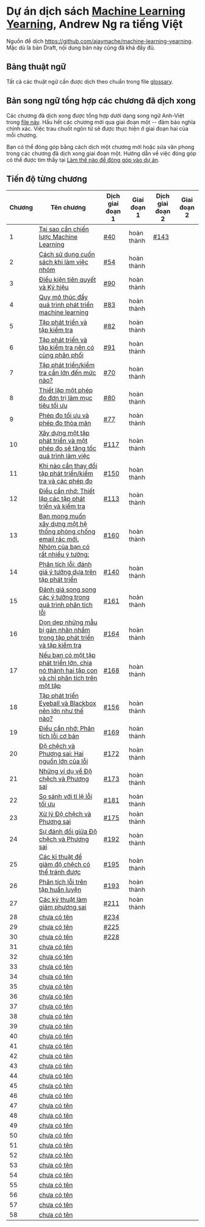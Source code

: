 # Dự án dịch sách [Machine Learning Yearning](https://www.deeplearning.ai/machine-learning-yearning/), Andrew Ng ra tiếng Việt

Nguồn để dịch https://github.com/ajaymache/machine-learning-yearning. Mặc dù là bản Draft, nội dung bản này cũng đã khá đầy đủ.

## Bảng thuật ngữ
Tất cả các thuật ngữ cần được dịch theo chuẩn trong file [glossary](glossary.md).

## Bản song ngữ tổng hợp các chương đã dịch xong
Các chương đã dịch xong được tổng hợp dưới dạng song ngữ Anh-Việt trong [file này](chapters/all_chapters.md). Hầu hết các chương mới qua giai đoạn một -- đảm bảo nghĩa chính xác. Việc trau chuốt ngôn từ sẽ được thực hiện ở giai đoạn hai của mỗi chương. 

Bạn có thể đóng góp bằng cách dịch một chương mới hoặc sửa văn phong trong các chương đã dịch xong giai đoạn một. Hướng dẫn về việc đóng góp có thể được tìm thấy tại [Làm thế nào để đóng góp vào dự án](contribution.md).

## Tiến độ từng chương

| Chương | Tên chương                                                                                                            | Dịch giai đoạn 1              | Giai đoạn 1 | Dịch giai đoạn 2              | Giai đoạn 2 |
|--------|-----------------------------------------------------------------------------------------------------------------------|-------------------------------|-------------|-------------------------------|-------------|
| 1      | [Tại sao cần chiến lược Machine Learning](chapters/ch01.md)                                                           | [#40](http://bit.ly/2qt2j5I)  | hoàn thành  | [#143](http://bit.ly/2paL9t5) |             |
| 2      | [Cách sử dụng cuốn sách khi làm việc nhóm](chapters/ch02.md)                                                          | [#54](http://bit.ly/2P3wMRW)  | hoàn thành  |                               |             |
| 3      | [Điều kiện tiên quyết và Ký hiệu](chapters/ch03.md)                                                                   | [#90](http://bit.ly/2pG1Yfi)  | hoàn thành  |                               |             |
| 4      | [Quy mô thúc đẩy quá trình phát triển machine learning](chapters/ch04.md)                                             | [#83](http://bit.ly/2Bqursa)  | hoàn thành  |                               |             |
| 5      | [Tập phát triển và tập kiểm tra](chapters/ch05.md)                                                                    | [#82](http://bit.ly/2Mt4jmV)  | hoàn thành  |                               |             |
| 6      | [Tập phát triển và tập kiểm tra nên có cùng phân phối](chapters/ch06.md)                                              | [#91](http://bit.ly/2MxIAKE)  | hoàn thành  |                               |             |
| 7      | [Tập phát triển/kiểm tra cần lớn đến mức nào?](chapters/ch07.md)                                                      | [#70](http://bit.ly/35Jetrj)  | hoàn thành  |                               |             |
| 8      | [Thiết lập một phép đo đơn trị làm mục tiêu tối ưu](chapters/ch08.md)                                                 | [#80](http://bit.ly/2pGMCqX)  | hoàn thành  |                               |             |
| 9      | [Phép đo tối ưu và phép đo thỏa mãn](chapters/ch09.md)                                                                | [#77](http://bit.ly/2VVgJXM)  | hoàn thành  |                               |             |
| 10     | [Xây dựng một tập phát triển và một phép đo sẽ tăng tốc quá trình làm việc](chapters/ch10.md)                         | [#117](http://bit.ly/2WdLYxp) | hoàn thành  |                               |             |
| 11     | [ Khi nào cần thay đổi tập phát triển/kiểm tra và các phép đo](chapters/ch11.md)                                      | [#150](http://bit.ly/361NZkJ) | hoàn thành  |                               |             |
| 12     | [Điều cần nhớ: Thiết lập các tập phát triển và kiểm tra](chapters/ch12.md)                                            | [#113](http://bit.ly/2Pe9d9a) | hoàn thành  |                               |             |
| 13     | [Bạn mong muốn xây dựng một hệ thống phòng chống email rác mới. Nhóm của bạn có rất nhiều ý tưởng:](chapters/ch13.md) | [#160](http://bit.ly/2PprDnG) | hoàn thành  |                               |             |
| 14     | [Phân tích lỗi: đánh giá ý tưởng dựa trên tập phát triển](chapters/ch14.md)                                           | [#140](http://bit.ly/2W6QbDa) | hoàn thành  |                               |             |
| 15     | [Đánh giá song song các ý tưởng trong quá trình phân tích lỗi](chapters/ch15.md)                                      | [#161](http://bit.ly/36g8aMf) | hoàn thành  |                               |             |
| 16     | [Dọn dẹp những mẫu bị gán nhãn nhầm trong tập phát triển và tập kiểm tra](chapters/ch16.md)                           | [#164](http://bit.ly/2MRrGqB) | hoàn thành  |                               |             |
| 17     | [Nếu bạn có một tập phát triển lớn, chia nó thành hai tập con và chỉ phân tích trên một tập](chapters/ch17.md)        | [#168](http://bit.ly/2JoQ5RZ) | hoàn thành  |                               |             |
| 18     | [Tập phát triển Eyeball và Blackbox nên lớn như thế nào?](chapters/ch18.md)                                           | [#156](http://bit.ly/348mZhW) | hoàn thành  |                               |             |
| 19     | [Điều cần nhớ: Phân tích lỗi cơ bản](chapters/ch19.md)                                                                | [#169](http://bit.ly/2WhQkUc) | hoàn thành  |                               |             |
| 20     | [Độ chệch và Phương sai: Hai nguồn lớn của lỗi](chapters/ch20.md)                                                     | [#172](http://bit.ly/2MSAigt) | hoàn thành  |                               |             |
| 21     | [Những ví dụ về Độ chệch và Phương sai](chapters/ch21.md)                                                             | [#173](http://bit.ly/2MSzFn7) | hoàn thành  |                               |             |
| 22     | [So sánh với tỉ lệ lỗi tối ưu](chapters/ch22.md)                                                                      | [#181](http://bit.ly/2JzRXYb) | hoàn thành  |                               |             |
| 23     | [ Xử lý Độ chệch và Phương sai](chapters/ch23.md)                                                                     | [#175](http://bit.ly/2BNdPeH) | hoàn thành  |                               |             |
| 24     | [Sự đánh đổi giữa Độ chệch và Phương sai](chapters/ch24.md)                                                           | [#192](http://bit.ly/2ptCKBh) | hoàn thành  |                               |             |
| 25     | [ Các kĩ thuật để giảm độ chệch có thể tránh được](chapters/ch25.md)                                                  | [#195](http://bit.ly/3340c6D) | hoàn thành  |                               |             |
| 26     | [Phân tích lỗi trên tập huấn luyện](chapters/ch26.md)                                                                 | [#193](http://bit.ly/31ObyKI) | hoàn thành  |                               |             |
| 27     | [Các kỹ thuật làm giảm phương sai](chapters/ch27.md)                                                                  | [#211](http://bit.ly/2Ns9mU6) | hoàn thành  |                               |             |
| 28     | [chưa có tên](chapters/ch28.md)                                                                                       | [#234](http://bit.ly/2C3njT8) |             |                               |             |
| 29     | [chưa có tên](chapters/ch29.md)                                                                                       | [#225](http://bit.ly/2NbeSM0) |             |                               |             |
| 30     | [chưa có tên](chapters/ch30.md)                                                                                       | [#228](http://bit.ly/36pcXL7) |             |                               |             |
| 31     | [chưa có tên](chapters/ch31.md)                                                                                       |                               |             |                               |             |
| 32     | [chưa có tên](chapters/ch32.md)                                                                                       |                               |             |                               |             |
| 33     | [chưa có tên](chapters/ch33.md)                                                                                       |                               |             |                               |             |
| 34     | [chưa có tên](chapters/ch34.md)                                                                                       |                               |             |                               |             |
| 35     | [chưa có tên](chapters/ch35.md)                                                                                       |                               |             |                               |             |
| 36     | [chưa có tên](chapters/ch36.md)                                                                                       |                               |             |                               |             |
| 37     | [chưa có tên](chapters/ch37.md)                                                                                       |                               |             |                               |             |
| 38     | [chưa có tên](chapters/ch38.md)                                                                                       |                               |             |                               |             |
| 39     | [chưa có tên](chapters/ch39.md)                                                                                       |                               |             |                               |             |
| 40     | [chưa có tên](chapters/ch40.md)                                                                                       |                               |             |                               |             |
| 41     | [chưa có tên](chapters/ch41.md)                                                                                       |                               |             |                               |             |
| 42     | [chưa có tên](chapters/ch42.md)                                                                                       |                               |             |                               |             |
| 43     | [chưa có tên](chapters/ch43.md)                                                                                       |                               |             |                               |             |
| 44     | [chưa có tên](chapters/ch44.md)                                                                                       |                               |             |                               |             |
| 45     | [chưa có tên](chapters/ch45.md)                                                                                       |                               |             |                               |             |
| 46     | [chưa có tên](chapters/ch46.md)                                                                                       |                               |             |                               |             |
| 47     | [chưa có tên](chapters/ch47.md)                                                                                       |                               |             |                               |             |
| 48     | [chưa có tên](chapters/ch48.md)                                                                                       |                               |             |                               |             |
| 49     | [chưa có tên](chapters/ch49.md)                                                                                       |                               |             |                               |             |
| 50     | [chưa có tên](chapters/ch50.md)                                                                                       |                               |             |                               |             |
| 51     | [chưa có tên](chapters/ch51.md)                                                                                       |                               |             |                               |             |
| 52     | [chưa có tên](chapters/ch52.md)                                                                                       |                               |             |                               |             |
| 53     | [chưa có tên](chapters/ch53.md)                                                                                       |                               |             |                               |             |
| 54     | [chưa có tên](chapters/ch54.md)                                                                                       |                               |             |                               |             |
| 55     | [chưa có tên](chapters/ch55.md)                                                                                       |                               |             |                               |             |
| 56     | [chưa có tên](chapters/ch56.md)                                                                                       |                               |             |                               |             |
| 57     | [chưa có tên](chapters/ch57.md)                                                                                       |                               |             |                               |             |
| 58     | [chưa có tên](chapters/ch58.md)                                                                                       |                               |             |                               |             |
